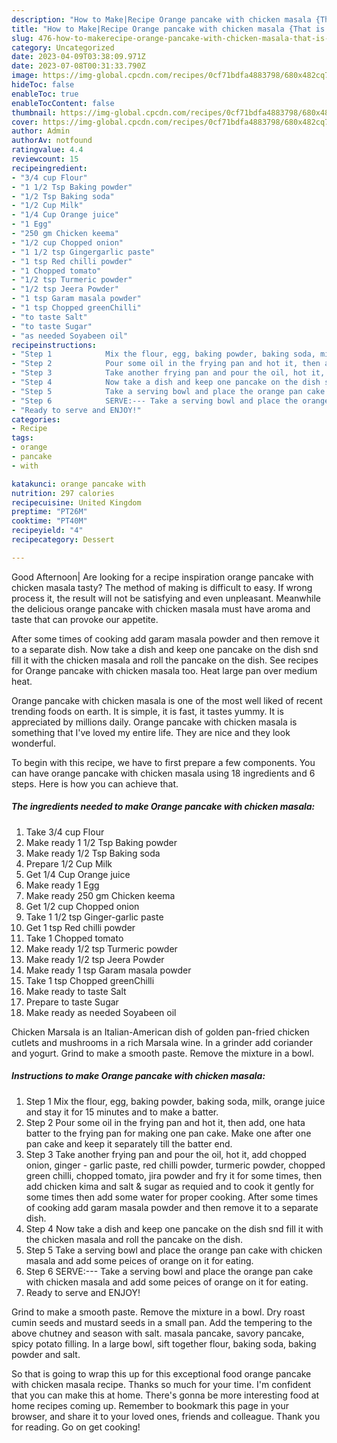 ```yaml
---
description: "How to Make|Recipe Orange pancake with chicken masala {That is Special"
title: "How to Make|Recipe Orange pancake with chicken masala {That is Special"
slug: 476-how-to-makerecipe-orange-pancake-with-chicken-masala-that-is-special
category: Uncategorized
date: 2023-04-09T03:38:09.971Z
date: 2023-07-08T00:31:33.790Z
image: https://img-global.cpcdn.com/recipes/0cf71bdfa4883798/680x482cq70/orange-pancake-with-chicken-masala-recipe-main-photo.jpg
hideToc: false
enableToc: true
enableTocContent: false
thumbnail: https://img-global.cpcdn.com/recipes/0cf71bdfa4883798/680x482cq70/orange-pancake-with-chicken-masala-recipe-main-photo.jpg
cover: https://img-global.cpcdn.com/recipes/0cf71bdfa4883798/680x482cq70/orange-pancake-with-chicken-masala-recipe-main-photo.jpg
author: Admin
authorAv: notfound
ratingvalue: 4.4
reviewcount: 15
recipeingredient:
- "3/4 cup Flour"
- "1 1/2 Tsp Baking powder"
- "1/2 Tsp Baking soda"
- "1/2 Cup Milk"
- "1/4 Cup Orange juice"
- "1 Egg"
- "250 gm Chicken keema"
- "1/2 cup Chopped onion"
- "1 1/2 tsp Gingergarlic paste"
- "1 tsp Red chilli powder"
- "1 Chopped tomato"
- "1/2 tsp Turmeric powder"
- "1/2 tsp Jeera Powder"
- "1 tsp Garam masala powder"
- "1 tsp Chopped greenChilli"
- "to taste Salt"
- "to taste Sugar"
- "as needed Soyabeen oil"
recipeinstructions:
- "Step 1            Mix the flour, egg, baking powder, baking soda, milk, orange juice and stay it for 15 minutes and to make a batter."
- "Step 2            Pour some oil in the frying pan and hot it, then add, one hata batter to the frying pan for making one pan cake. Make one after one pan cake and keep it separately till the batter end."
- "Step 3            Take another frying pan and pour the oil, hot it, add chopped onion, ginger - garlic paste, red chilli powder, turmeric powder, chopped green chilli, chopped tomato, jira powder and fry it for some times, then add chicken kima and salt &amp; sugar as requied and to cook it gently for some times then add some water for proper cooking. After some times of cooking add garam masala powder and then remove it to a separate dish."
- "Step 4            Now take a dish and keep one pancake on the dish snd fill it with the chicken masala and roll the pancake on the dish."
- "Step 5            Take a serving bowl and place the orange pan cake with chicken masala and add some peices of orange on it for eating."
- "Step 6            SERVE:--- Take a serving bowl and place the orange pan cake with chicken masala and add some peices of orange on it for eating."
- "Ready to serve and ENJOY!"
categories:
- Recipe
tags:
- orange
- pancake
- with

katakunci: orange pancake with 
nutrition: 297 calories
recipecuisine: United Kingdom
preptime: "PT26M"
cooktime: "PT40M"
recipeyield: "4"
recipecategory: Dessert

---
```



Good Afternoon| Are looking for a recipe inspiration orange pancake with chicken masala tasty? The method of making is difficult to easy. If wrong process it, the result will not be satisfying and even unpleasant. Meanwhile the delicious orange pancake with chicken masala must have aroma and taste that can provoke our appetite.





After some times of cooking add garam masala powder and then remove it to a separate dish. Now take a dish and keep one pancake on the dish snd fill it with the chicken masala and roll the pancake on the dish. See recipes for Orange pancake with chicken masala too. Heat large pan over medium heat.

Orange pancake with chicken masala is one of the most well liked of recent trending foods on earth. It is simple, it is fast, it tastes yummy. It is appreciated by millions daily. Orange pancake with chicken masala is something that I've loved my entire life. They are nice and they look wonderful.


To begin with this recipe, we have to first prepare a few components. You can have orange pancake with chicken masala using 18 ingredients and 6 steps. Here is how you can achieve that.

<!--inarticleads1-->

##### The ingredients needed to make Orange pancake with chicken masala:

1. Take 3/4 cup Flour
1. Make ready 1 1/2 Tsp Baking powder
1. Make ready 1/2 Tsp Baking soda
1. Prepare 1/2 Cup Milk
1. Get 1/4 Cup Orange juice
1. Make ready 1 Egg
1. Make ready 250 gm Chicken keema
1. Get 1/2 cup Chopped onion
1. Take 1 1/2 tsp Ginger-garlic paste
1. Get 1 tsp Red chilli powder
1. Take 1 Chopped tomato
1. Make ready 1/2 tsp Turmeric powder
1. Make ready 1/2 tsp Jeera Powder
1. Make ready 1 tsp Garam masala powder
1. Take 1 tsp Chopped greenChilli
1. Make ready to taste Salt
1. Prepare to taste Sugar
1. Make ready as needed Soyabeen oil


Chicken Marsala is an Italian-American dish of golden pan-fried chicken cutlets and mushrooms in a rich Marsala wine. In a grinder add coriander and yogurt. Grind to make a smooth paste. Remove the mixture in a bowl. 

<!--inarticleads2-->

##### Instructions to make Orange pancake with chicken masala:

1. Step 1            Mix the flour, egg, baking powder, baking soda, milk, orange juice and stay it for 15 minutes and to make a batter.
1. Step 2            Pour some oil in the frying pan and hot it, then add, one hata batter to the frying pan for making one pan cake. Make one after one pan cake and keep it separately till the batter end.
1. Step 3            Take another frying pan and pour the oil, hot it, add chopped onion, ginger - garlic paste, red chilli powder, turmeric powder, chopped green chilli, chopped tomato, jira powder and fry it for some times, then add chicken kima and salt &amp; sugar as requied and to cook it gently for some times then add some water for proper cooking. After some times of cooking add garam masala powder and then remove it to a separate dish.
1. Step 4            Now take a dish and keep one pancake on the dish snd fill it with the chicken masala and roll the pancake on the dish.
1. Step 5            Take a serving bowl and place the orange pan cake with chicken masala and add some peices of orange on it for eating.
1. Step 6            SERVE:--- Take a serving bowl and place the orange pan cake with chicken masala and add some peices of orange on it for eating.
1. Ready to serve and ENJOY!

Grind to make a smooth paste. Remove the mixture in a bowl. Dry roast cumin seeds and mustard seeds in a small pan. Add the tempering to the above chutney and season with salt. masala pancake, savory pancake, spicy potato filling. In a large bowl, sift together flour, baking soda, baking powder and salt. 

So that is going to wrap this up for this exceptional food orange pancake with chicken masala recipe. Thanks so much for your time. I'm confident that you can make this at home. There's gonna be more interesting food at home recipes coming up. Remember to bookmark this page in your browser, and share it to your loved ones, friends and colleague. Thank you for reading. Go on get cooking!
